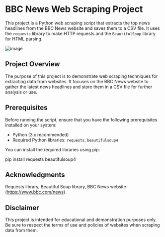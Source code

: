 # BBC News Web Scraping Project

This project is a Python web scraping script that extracts the top news headlines from the BBC News website and saves them to a CSV file. It uses the `requests` library to make HTTP requests and the `BeautifulSoup` library for HTML parsing.

![image](https://github.com/SonaAnn/Python_Project/assets/11336104/293ed822-358d-4182-8100-aae221db8013)


## Project Overview

The purpose of this project is to demonstrate web scraping techniques for extracting data from websites. It focuses on the BBC News website to gather the latest news headlines and store them in a CSV file for further analysis or use.

## Prerequisites

Before running the script, ensure that you have the following prerequisites installed on your system:

- Python (3.x recommended)
- Required Python libraries: `requests`, `beautifulsoup4`

You can install the required libraries using pip:

pip install requests beautifulsoup4


## Acknowledgments

Requests library,
Beautiful Soup library,
BBC News website (https://www.bbc.com/news)
















## Disclaimer
This project is intended for educational and demonstration purposes only. Be sure to respect the terms of use and policies of websites when scraping data from them.

